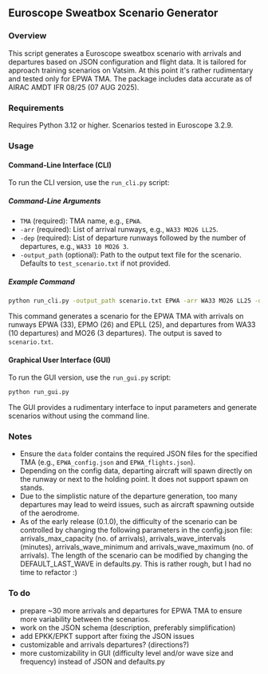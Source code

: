 ## Euroscope Sweatbox Scenario Generator

### Overview
This script generates a Euroscope sweatbox scenario with arrivals and departures based on JSON configuration and flight data. It is tailored for approach training scenarios on Vatsim. At this point it's rather rudimentary and tested only for EPWA TMA. The package includes data accurate as of AIRAC AMDT IFR 08/25 (07 AUG 2025).

### Requirements
Requires Python 3.12 or higher. Scenarios tested in Euroscope 3.2.9.

### Usage

#### Command-Line Interface (CLI)
To run the CLI version, use the `run_cli.py` script:

##### Command-Line Arguments
- `TMA` (required): TMA name, e.g., `EPWA`.
- `-arr` (required): List of arrival runways, e.g., `WA33 MO26 LL25`.
- `-dep` (required): List of departure runways followed by the number of departures, e.g., `WA33 10 MO26 3`.
- `-output_path` (optional): Path to the output text file for the scenario. Defaults to `test_scenario.txt` if not provided.

##### Example Command
```bash
python run_cli.py -output_path scenario.txt EPWA -arr WA33 MO26 LL25 -dep WA29 10 MO26 3
```

This command generates a scenario for the EPWA TMA with arrivals on runways EPWA (33), EPMO (26) and EPLL (25), and departures from WA33 (10 departures) and MO26 (3 departures). The output is saved to `scenario.txt`.

#### Graphical User Interface (GUI)
To run the GUI version, use the `run_gui.py` script:

```bash
python run_gui.py
```

The GUI provides a rudimentary interface to input parameters and generate scenarios without using the command line.

### Notes
- Ensure the `data` folder contains the required JSON files for the specified TMA (e.g., `EPWA_config.json` and `EPWA_flights.json`).
- Depending on the config data, departing aircraft will spawn directly on the runway or next to the holding point. It does not support spawn on stands.
- Due to the simplistic nature of the departure generation, too many departures may lead to weird issues, such as aircraft spawning outside of the aerodrome.
- As of the early release (0.1.0), the difficulty of the scenario can be controlled by changing the following parameters in the config.json file: arrivals_max_capacity (no. of arrivals), arrivals_wave_intervals (minutes), arrivals_wave_minimum and arrivals_wave_maximum (no. of arrivals). The length of the scenario can be modified by changing the DEFAULT_LAST_WAVE in defaults.py. This is rather rough, but I had no time to refactor :) 

### To do
* prepare ~30 more arrivals and departures for EPWA TMA to ensure more variability between the scenarios.
* work on the JSON schema (description, preferably simplification)
* add EPKK/EPKT support after fixing the JSON issues
* customizable and arrivals departures? (directions?)
* more customizability in GUI (difficulty level and/or wave size and frequency) instead of JSON and defaults.py
